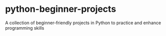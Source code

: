 # python-beginner-projects
A collection of beginner-friendly projects in Python to practice and enhance programming skills
